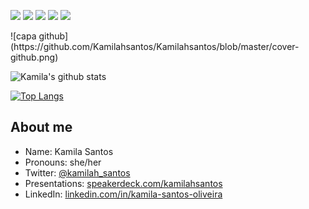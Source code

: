 
 <p>   <img src="http://views.whatilearened.today/views/github/Kamilahsantos/views.svg"/> 
  <img src="https://img.shields.io/badge/Front End-Angular-f55247"/>
    <img src="https://img.shields.io/badge/Back End-Java-f55247"/>
<a href="https://github.com/Kamilahsantos/"><img src="https://img.shields.io/github/followers/Kamilahsantos?color=%234CC61E&label=GitHub%20Followers%20%3A"/></a>
    <a href="https://github.com/Kamilahsantos?tab=repositories"><img src="https://badges.frapsoft.com/os/v2/open-source.svg?v=103"/></a></p>
![capa github](https://github.com/Kamilahsantos/Kamilahsantos/blob/master/cover-github.png)  



![Kamila's github stats](https://github-readme-stats.vercel.app/api?username=Kamilahsantos&show_icons=true&theme=radical)




[![Top Langs](https://github-readme-stats.vercel.app/api/top-langs/?username=Kamilahsantos&theme=radical&hide=PlpgSQL,jupyter%20notebook,html)](https://github.com/anuraghazra/github-readme-stats)



##  About me

- Name: Kamila Santos
- Pronouns: she/her
- Twitter: [@kamilah_santos](https://twitter.com/kamilah_santos)
- Presentations: [speakerdeck.com/kamilahsantos](https://speakerdeck.com/kamilahsantos)
- LinkedIn: [linkedin.com/in/kamila-santos-oliveira](https://www.linkedin.com/in/kamila-santos-oliveira)




